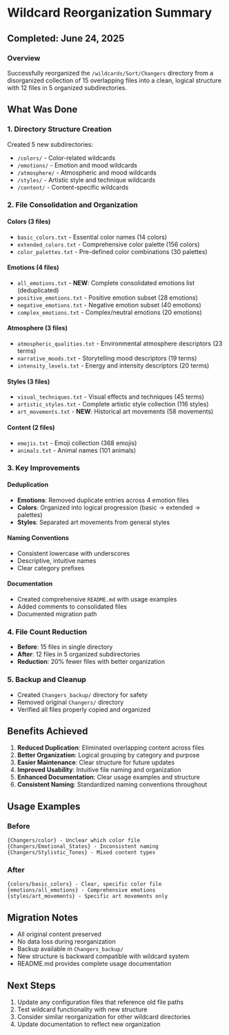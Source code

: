 # Wildcard Reorganization Summary

## Completed: June 24, 2025

### Overview
Successfully reorganized the `/wildcards/Sort/Changers` directory from a disorganized collection of 15 overlapping files into a clean, logical structure with 12 files in 5 organized subdirectories.

## What Was Done

### 1. Directory Structure Creation
Created 5 new subdirectories:
- `/colors/` - Color-related wildcards
- `/emotions/` - Emotion and mood wildcards  
- `/atmosphere/` - Atmospheric and mood wildcards
- `/styles/` - Artistic style and technique wildcards
- `/content/` - Content-specific wildcards

### 2. File Consolidation and Organization

#### Colors (3 files)
- `basic_colors.txt` - Essential color names (14 colors)
- `extended_colors.txt` - Comprehensive color palette (156 colors)
- `color_palettes.txt` - Pre-defined color combinations (30 palettes)

#### Emotions (4 files)
- `all_emotions.txt` - **NEW**: Complete consolidated emotions list (deduplicated)
- `positive_emotions.txt` - Positive emotion subset (28 emotions)
- `negative_emotions.txt` - Negative emotion subset (40 emotions)
- `complex_emotions.txt` - Complex/neutral emotions (20 emotions)

#### Atmosphere (3 files)
- `atmospheric_qualities.txt` - Environmental atmosphere descriptors (23 terms)
- `narrative_moods.txt` - Storytelling mood descriptors (19 terms)
- `intensity_levels.txt` - Energy and intensity descriptors (20 terms)

#### Styles (3 files)
- `visual_techniques.txt` - Visual effects and techniques (45 terms)
- `artistic_styles.txt` - Complete artistic style collection (116 styles)
- `art_movements.txt` - **NEW**: Historical art movements (58 movements)

#### Content (2 files)
- `emojis.txt` - Emoji collection (368 emojis)
- `animals.txt` - Animal names (101 animals)

### 3. Key Improvements

#### Deduplication
- **Emotions**: Removed duplicate entries across 4 emotion files
- **Colors**: Organized into logical progression (basic → extended → palettes)
- **Styles**: Separated art movements from general styles

#### Naming Conventions
- Consistent lowercase with underscores
- Descriptive, intuitive names
- Clear category prefixes

#### Documentation
- Created comprehensive `README.md` with usage examples
- Added comments to consolidated files
- Documented migration path

### 4. File Count Reduction
- **Before**: 15 files in single directory
- **After**: 12 files in 5 organized subdirectories
- **Reduction**: 20% fewer files with better organization

### 5. Backup and Cleanup
- Created `Changers_backup/` directory for safety
- Removed original `Changers/` directory
- Verified all files properly copied and organized

## Benefits Achieved

1. **Reduced Duplication**: Eliminated overlapping content across files
2. **Better Organization**: Logical grouping by category and purpose
3. **Easier Maintenance**: Clear structure for future updates
4. **Improved Usability**: Intuitive file naming and organization
5. **Enhanced Documentation**: Clear usage examples and structure
6. **Consistent Naming**: Standardized naming conventions throughout

## Usage Examples

### Before
```
{Changers/color} - Unclear which color file
{Changers/Emotional_States} - Inconsistent naming
{Changers/Stylistic_Tones} - Mixed content types
```

### After
```
{colors/basic_colors} - Clear, specific color file
{emotions/all_emotions} - Comprehensive emotions
{styles/art_movements} - Specific art movements only
```

## Migration Notes

- All original content preserved
- No data loss during reorganization
- Backup available in `Changers_backup/`
- New structure is backward compatible with wildcard system
- README.md provides complete usage documentation

## Next Steps

1. Update any configuration files that reference old file paths
2. Test wildcard functionality with new structure
3. Consider similar reorganization for other wildcard directories
4. Update documentation to reflect new organization 